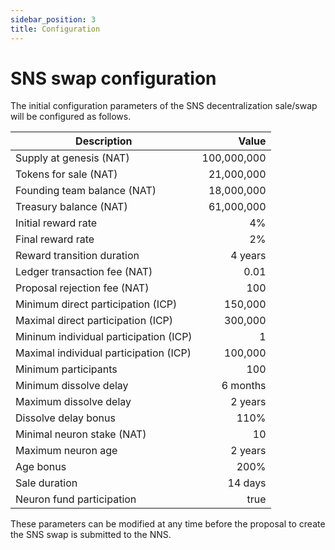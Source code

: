 ```yaml
---
sidebar_position: 3
title: Configuration
---
```


# SNS swap configuration

The initial configuration parameters of the SNS decentralization sale/swap will be configured as follows. 

| Description | Value |
| ----------- | ----: |
| Supply at genesis (NAT) | 100,000,000 |
| Tokens for sale (NAT) | 21,000,000 |
| Founding team balance (NAT) | 18,000,000 |
| Treasury balance (NAT) | 61,000,000 |
| Initial reward rate | 4% |
| Final reward rate | 2% |
| Reward transition duration | 4 years |
| Ledger transaction fee (NAT) | 0.01 |
| Proposal rejection fee (NAT) | 100 |
| Minimum direct participation (ICP) | 150,000 |
| Maximal direct participation (ICP) | 300,000 |
| Mininum individual participation (ICP) | 1 |
| Maximal individual participation (ICP) | 100,000 |
| Minimum participants | 100 |
| Minimum dissolve delay | 6 months |
| Maximum dissolve delay | 2 years |
| Dissolve delay bonus | 110% |
| Minimal neuron stake (NAT) | 10 |
| Maximum neuron age | 2 years |
| Age bonus | 200% |
| Sale duration | 14 days |
| Neuron fund participation | true |

These parameters can be modified at any time before the proposal to create the SNS swap is submitted to the NNS.
